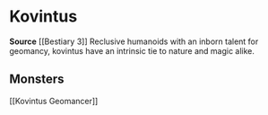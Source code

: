 ﻿---
id: '355'
name: Kovintus
rarity: Common
source: '[[DATABASE/source/Bestiary 3|Bestiary 3]]'
trait:
- Kovintus
type: Trait

---
# Kovintus

**Source** [[Bestiary 3]]
Reclusive humanoids with an inborn talent for geomancy, kovintus have an intrinsic tie to nature and magic alike.

## Monsters

[[Kovintus Geomancer]]